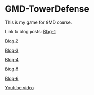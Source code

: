 # GMD-TowerDefense

This is my game for GMD course.

Link to blog posts:
[Blog-1](https://github.com/Caticu/GMD-TowerDefense/blob/main/BlogPost-1.md)

[Blog-2](https://github.com/Caticu/GMD-TowerDefense/blob/main/BlogPost-2.md)

[Blog-3](https://github.com/Caticu/GMD-TowerDefense/blob/main/BlogPost-3.md)

[Blog-4](https://github.com/Caticu/GMD-TowerDefense/blob/main/BlogPost-4.md)

[Blog-5](https://github.com/Caticu/GMD-TowerDefense/blob/main/BlogPost-5.md)

[Blog-6](https://github.com/Caticu/GMD-TowerDefense/blob/main/BlogPost-6.md)

[Youtube video](https://youtu.be/CPBwFT_tnfE)

